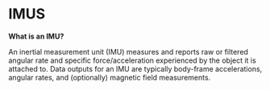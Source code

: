 # IMUS
**What is an IMU?**

An inertial measurement unit (IMU) measures and reports raw or filtered angular rate and specific force/acceleration experienced by the object it is attached to. Data outputs for an IMU are typically body-frame accelerations, angular rates, and (optionally) magnetic field measurements.
